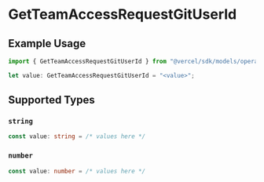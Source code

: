 # GetTeamAccessRequestGitUserId

## Example Usage

```typescript
import { GetTeamAccessRequestGitUserId } from "@vercel/sdk/models/operations";

let value: GetTeamAccessRequestGitUserId = "<value>";
```

## Supported Types

### `string`

```typescript
const value: string = /* values here */
```

### `number`

```typescript
const value: number = /* values here */
```

